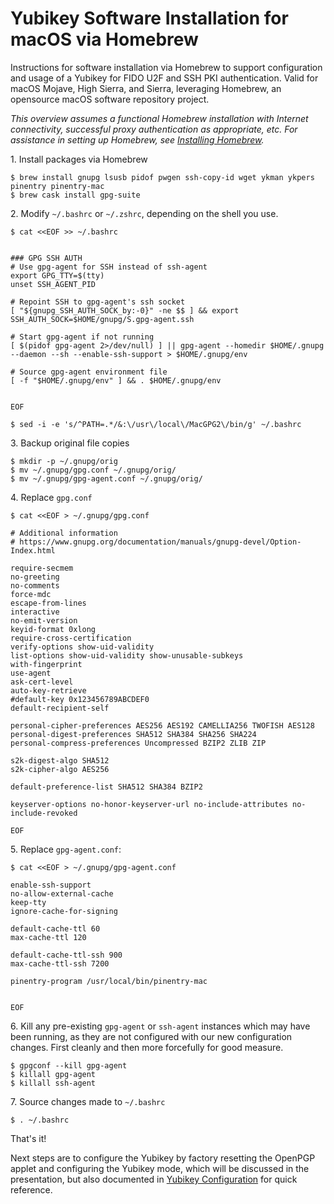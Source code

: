 # Yubikey Software Installation for macOS via Homebrew


Instructions for software installation via Homebrew to support configuration and usage of a Yubikey for FIDO U2F and SSH PKI authentication. Valid for macOS Mojave, High Sierra, and Sierra, leveraging Homebrew, an  opensource macOS software repository project.


*This overview assumes a functional Homebrew installation with Internet connectivity, successful proxy authentication as appropriate, etc. For assistance in setting up Homebrew, see [Installing Homebrew](installing_homebrew.md).*



1\. Install packages via Homebrew


```
$ brew install gnupg lsusb pidof pwgen ssh-copy-id wget ykman ykpers pinentry pinentry-mac	
$ brew cask install gpg-suite
```



2\. Modify `~/.bashrc` or `~/.zshrc`, depending on the shell you use.


```
$ cat <<EOF >> ~/.bashrc


### GPG SSH AUTH
# Use gpg-agent for SSH instead of ssh-agent
export GPG_TTY=$(tty)
unset SSH_AGENT_PID

# Repoint SSH to gpg-agent's ssh socket
[ "${gnupg_SSH_AUTH_SOCK_by:-0}" -ne $$ ] && export SSH_AUTH_SOCK=$HOME/gnupg/S.gpg-agent.ssh

# Start gpg-agent if not running
[ $(pidof gpg-agent 2>/dev/null) ] || gpg-agent --homedir $HOME/.gnupg --daemon --sh --enable-ssh-support > $HOME/.gnupg/env

# Source gpg-agent environment file
[ -f "$HOME/.gnupg/env" ] && . $HOME/.gnupg/env


EOF
```


```
$ sed -i -e 's/^PATH=.*/&:\/usr\/local\/MacGPG2\/bin/g' ~/.bashrc
```



3\. Backup original file copies


```
$ mkdir -p ~/.gnupg/orig
$ mv ~/.gnupg/gpg.conf ~/.gnupg/orig/
$ mv ~/.gnupg/gpg-agent.conf ~/.gnupg/orig/
```



4\. Replace `gpg.conf`


```
$ cat <<EOF > ~/.gnupg/gpg.conf

# Additional information
# https://www.gnupg.org/documentation/manuals/gnupg-devel/Option-Index.html

require-secmem
no-greeting
no-comments
force-mdc
escape-from-lines
interactive
no-emit-version
keyid-format 0xlong
require-cross-certification
verify-options show-uid-validity
list-options show-uid-validity show-unusable-subkeys
with-fingerprint
use-agent
ask-cert-level
auto-key-retrieve
#default-key 0x123456789ABCDEF0
default-recipient-self

personal-cipher-preferences AES256 AES192 CAMELLIA256 TWOFISH AES128
personal-digest-preferences SHA512 SHA384 SHA256 SHA224
personal-compress-preferences Uncompressed BZIP2 ZLIB ZIP

s2k-digest-algo SHA512
s2k-cipher-algo AES256

default-preference-list SHA512 SHA384 BZIP2

keyserver-options no-honor-keyserver-url no-include-attributes no-include-revoked

EOF
```



5\. Replace `gpg-agent.conf`:


```
$ cat <<EOF > ~/.gnupg/gpg-agent.conf

enable-ssh-support
no-allow-external-cache
keep-tty
ignore-cache-for-signing

default-cache-ttl 60
max-cache-ttl 120

default-cache-ttl-ssh 900
max-cache-ttl-ssh 7200

pinentry-program /usr/local/bin/pinentry-mac


EOF
```



6\. Kill any pre-existing `gpg-agent` or `ssh-agent` instances which may have been running, as they are not configured with our new configuration changes. First cleanly and then more forcefully for good measure.

    $ gpgconf --kill gpg-agent
    $ killall gpg-agent
    $ killall ssh-agent



7\. Source changes made to `~/.bashrc`

    $ . ~/.bashrc



That's it!


Next steps are to configure the Yubikey by factory resetting the OpenPGP applet and configuring the Yubikey mode, which will be discussed in the presentation, but also documented in [Yubikey Configuration](yubikey_configuration.md) for quick reference.

